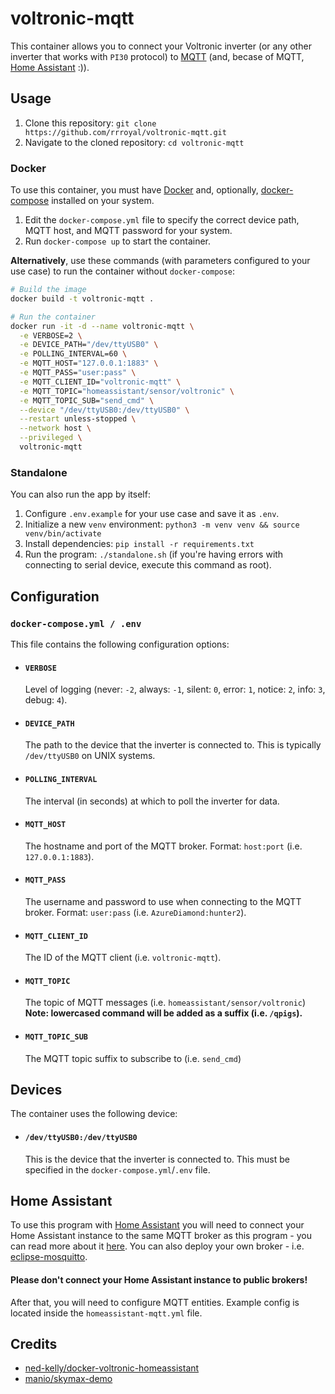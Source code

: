 # voltronic-mqtt
This container allows you to connect your Voltronic inverter (or any other inverter that works with `PI30` protocol) to [MQTT](https://mqtt.org) (and, becase of MQTT, [Home Assistant](https://www.home-assistant.io) :)).

## Usage
1. Clone this repository: `git clone https://github.com/rrroyal/voltronic-mqtt.git`
2. Navigate to the cloned repository: `cd voltronic-mqtt`

### Docker
To use this container, you must have [Docker](https://docker.com) and, optionally, [docker-compose](https://docs.docker.com/compose/) installed on your system.
1. Edit the `docker-compose.yml` file to specify the correct device path, MQTT host, and MQTT password for your system.
2. Run `docker-compose up` to start the container.

**Alternatively**, use these commands (with parameters configured to your use case) to run the container without `docker-compose`:
```sh
# Build the image
docker build -t voltronic-mqtt .

# Run the container
docker run -it -d --name voltronic-mqtt \
  -e VERBOSE=2 \
  -e DEVICE_PATH="/dev/ttyUSB0" \
  -e POLLING_INTERVAL=60 \
  -e MQTT_HOST="127.0.0.1:1883" \
  -e MQTT_PASS="user:pass" \
  -e MQTT_CLIENT_ID="voltronic-mqtt" \
  -e MQTT_TOPIC="homeassistant/sensor/voltronic" \
  -e MQTT_TOPIC_SUB="send_cmd" \
  --device "/dev/ttyUSB0:/dev/ttyUSB0" \
  --restart unless-stopped \
  --network host \
  --privileged \
  voltronic-mqtt
```

### Standalone
You can also run the app by itself:
1. Configure `.env.example` for your use case and save it as `.env`.
2. Initialize a new `venv` environment: `python3 -m venv venv && source venv/bin/activate`
3. Install dependencies: `pip install -r requirements.txt`
4. Run the program: `./standalone.sh` (if you're having errors with connecting to serial device, execute this command as root).

## Configuration

### `docker-compose.yml / .env`
This file contains the following configuration options:
- #### `VERBOSE`
	Level of logging (never: `-2`, always: `-1`, silent: `0`, error: `1`, notice: `2`, info: `3`, debug: `4`).
- #### `DEVICE_PATH`
	The path to the device that the inverter is connected to. This is typically `/dev/ttyUSB0` on UNIX systems.
- #### `POLLING_INTERVAL`
	The interval (in seconds) at which to poll the inverter for data.
- #### `MQTT_HOST`
	The hostname and port of the MQTT broker. Format: `host:port` (i.e. `127.0.0.1:1883`).
- #### `MQTT_PASS`
	The username and password to use when connecting to the MQTT broker. Format: `user:pass` (i.e. `AzureDiamond:hunter2`).
- #### `MQTT_CLIENT_ID`
  The ID of the MQTT client (i.e. `voltronic-mqtt`).
- #### `MQTT_TOPIC`
  The topic of MQTT messages (i.e. `homeassistant/sensor/voltronic`) **Note: lowercased command will be added as a suffix (i.e. `/qpigs`).**
- #### `MQTT_TOPIC_SUB`
  The MQTT topic suffix to subscribe to (i.e. `send_cmd`)

## Devices
The container uses the following device:
- #### `/dev/ttyUSB0:/dev/ttyUSB0`
	This is the device that the inverter is connected to. This must be specified in the `docker-compose.yml`/`.env` file.

## Home Assistant
To use this program with [Home Assistant](https://www.home-assistant.io) you will need to connect your Home Assistant instance to the same MQTT broker as this program - you can read more about it [here](https://www.home-assistant.io/integrations/mqtt/). You can also deploy your own broker - i.e. [eclipse-mosquitto](https://hub.docker.com/_/eclipse-mosquitto).  
#### Please don't connect your Home Assistant instance to public brokers!
After that, you will need to configure MQTT entities. Example config is located inside the `homeassistant-mqtt.yml` file.

## Credits
- [ned-kelly/docker-voltronic-homeassistant](https://github.com/ned-kelly/docker-voltronic-homeassistant)
- [manio/skymax-demo](https://github.com/manio/skymax-demo)
